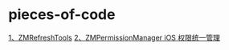 ﻿# pieces-of-code

[1、ZMRefreshTools][1]
[2、ZMPermissionManager iOS 权限统一管理][2]

  [1]: ZMRefreshTools
  [2]: ZMPermissionManager
